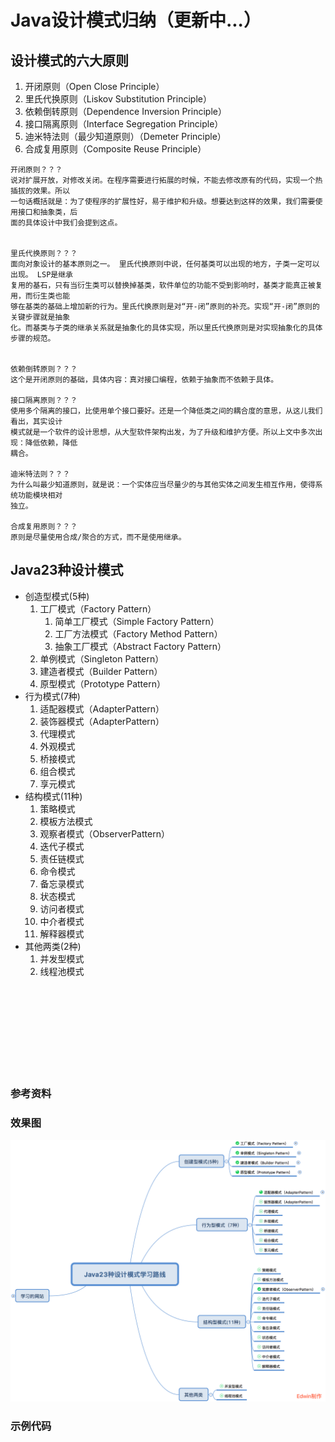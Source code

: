 # Java设计模式归纳（更新中...）

## 设计模式的六大原则

1. 开闭原则（Open Close Principle）
2. 里氏代换原则（Liskov Substitution Principle）
3. 依赖倒转原则（Dependence Inversion Principle）
4. 接口隔离原则（Interface Segregation Principle）
5. 迪米特法则（最少知道原则）（Demeter Principle）
6. 合成复用原则（Composite Reuse Principle）


```
开闭原则？？？
说对扩展开放，对修改关闭。在程序需要进行拓展的时候，不能去修改原有的代码，实现一个热插拔的效果。所以
一句话概括就是：为了使程序的扩展性好，易于维护和升级。想要达到这样的效果，我们需要使用接口和抽象类，后
面的具体设计中我们会提到这点。


里氏代换原则？？？
面向对象设计的基本原则之一。 里氏代换原则中说，任何基类可以出现的地方，子类一定可以出现。 LSP是继承
复用的基石，只有当衍生类可以替换掉基类，软件单位的功能不受到影响时，基类才能真正被复用，而衍生类也能
够在基类的基础上增加新的行为。里氏代换原则是对“开-闭”原则的补充。实现“开-闭”原则的关键步骤就是抽象
化。而基类与子类的继承关系就是抽象化的具体实现，所以里氏代换原则是对实现抽象化的具体步骤的规范。


依赖倒转原则？？？
这个是开闭原则的基础，具体内容：真对接口编程，依赖于抽象而不依赖于具体。

接口隔离原则？？？
使用多个隔离的接口，比使用单个接口要好。还是一个降低类之间的耦合度的意思，从这儿我们看出，其实设计
模式就是一个软件的设计思想，从大型软件架构出发，为了升级和维护方便。所以上文中多次出现：降低依赖，降低
耦合。

迪米特法则？？？
为什么叫最少知道原则，就是说：一个实体应当尽量少的与其他实体之间发生相互作用，使得系统功能模块相对
独立。

合成复用原则？？？
原则是尽量使用合成/聚合的方式，而不是使用继承。
```

## Java23种设计模式

* 创造型模式(5种)
	1. 工厂模式（Factory Pattern）
		1. 简单工厂模式（Simple Factory Pattern）
		2. 工厂方法模式（Factory Method Pattern）
		3. 抽象工厂模式（Abstract Factory Pattern）
	2. 单例模式（Singleton Pattern）
	3. 建造者模式（Builder Pattern）
	4. 原型模式（Prototype Pattern）	
* 行为模式(7种)
	1. 适配器模式（AdapterPattern）
	2. 装饰器模式（AdapterPattern）
	3. 代理模式
	4. 外观模式
	5. 桥接模式
	6. 组合模式
	7. 享元模式
* 结构模式(11种)
	1. 策略模式
	2. 模板方法模式
	3. 观察者模式（ObserverPattern）
	4. 迭代子模式
	5. 责任链模式
	6. 命令模式
	7. 备忘录模式
	8. 状态模式
	9. 访问者模式
	10. 中介者模式
	11. 解释器模式
* 其他两类(2种)
	1. 并发型模式
	2. 线程池模式






<br/>
<br/>
<br/>
<br/>
<br/>
<br/>
<br/>
<br/>

### 参考资料

### 效果图
![JavaDesignPatterns-art](https://raw.githubusercontent.com/why168/JavaDesignPatterns/master/art/boss.png)

### 示例代码
